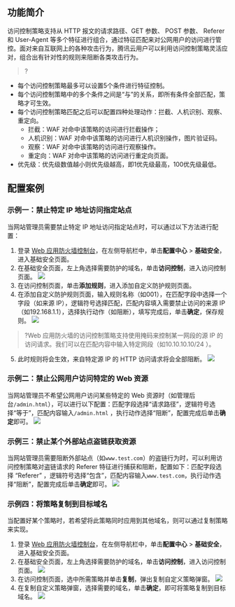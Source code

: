 ## 功能简介
访问控制策略支持从 HTTP 报文的请求路径、GET 参数、 POST 参数、 Referer 和 User-Agent 等多个特征进行组合，通过特征匹配来对公网用户的访问进行管控。面对来自互联网上的各种攻击行为，腾讯云用户可以利用访问控制策略灵活应对，组合出有针对性的规则来阻断各类攻击行为。
>?
- 每个访问控制策略最多可以设置5个条件进行特征控制。
- 每个访问控制策略中的多个条件之间是“与”的关系，即所有条件全部匹配，策略才可生效。
- 每个访问控制策略匹配之后可以配置四种处理动作：拦截、人机识别、观察、重定向。
   - 拦截：WAF 对命中该策略的访问进行拦截操作；
   - 人机识别：WAF 对命中该策略的访问进行人机识别操作，图片验证码。
   - 观察：WAF 对命中该策略的访问进行观察操作。
   - 重定向：WAF 对命中该策略的访问进行重定向页面。
- 优先级：优先级数值越小则优先级越高，即1优先级最高，100优先级最低。

## 配置案例
### 示例一：禁止特定 IP 地址访问指定站点
当网站管理员需要禁止特定 IP 地址访问指定站点时，可以通过以下方法进行配置：
1. 登录 [Web 应用防火墙控制台](https://console.cloud.tencent.com/guanjia)，在左侧导航栏中，单击**配置中心** > **基础安全**，进入基础安全页面。
2. 在基础安全页面，左上角选择需要防护的域名，单击**访问控制**，进入访问控制页面。
![](https://qcloudimg.tencent-cloud.cn/raw/4e0bfe086ab74a4f7585b7c9c6dbb019.png)
3. 在访问控制页面，单击**添加规则**，进入添加自定义防护规则页面。
4. 在添加自定义防护规则页面，输入规则名称（如001），在匹配字段中选择一个字段（如来源 IP），逻辑符号选择匹配，匹配内容填入需要禁止访问的来源 IP（如192.168.1.1），选择执行动作（如阻断），填写完成后，单击**确定**，保存规则。
![](https://qcloudimg.tencent-cloud.cn/raw/629552cefeea6411bb4e46e235022c2f.png)
>?Web 应用防火墙的访问控制策略支持使用掩码来控制某一网段的源 IP 的访问请求。我们可以在匹配内容中输入特定网段（如10.10.10.10/24 ）。
>
5. 此时规则将会生效，来自特定源 IP 的 HTTP 访问请求将会全部阻断。
![](https://qcloudimg.tencent-cloud.cn/raw/4595bb56f17b1be2f1d05582808b05aa.png)

### 示例二：禁止公网用户访问特定的 Web 资源
当网站管理员不希望公网用户访问某些特定的 Web 资源时（如管理后台`/admin.html`），可以进行以下配置：匹配字段选择“请求路径”，逻辑符号选择“等于”，匹配内容输入`/admin.html` ，执行动作选择“阻断”，配置完成后单击**确定**即可。
![](https://qcloudimg.tencent-cloud.cn/raw/d3df189be45dd9c979052722ca80afe9.png)

### 示例三：禁止某个外部站点盗链获取资源
当网站管理员需要阻断外部站点（如`www.test.com`）的盗链行为时，可以利用访问控制策略对盗链请求的 Referer 特征进行捕获和阻断，配置如下：匹配字段选择 “Referer” ，逻辑符号选择“包含”，匹配内容输入`www.test.com`，执行动作选择“阻断”，配置完成后单击**确定**即可。
![](https://qcloudimg.tencent-cloud.cn/raw/b2ab7782d468043b312185508ed23998.png)


### 示例四：将策略复制到目标域名
当配置好某个策略时，若希望将此策略同时应用到其他域名，则可以通过复制策略来实现。
1. 登录 [Web 应用防火墙控制台](https://console.cloud.tencent.com/guanjia)，在左侧导航栏中，单击**配置中心** > **基础安全**，进入基础安全页面。
2. 在基础安全页面，左上角选择需要防护的域名，单击**访问控制**，进入访问控制页面。
![](https://qcloudimg.tencent-cloud.cn/raw/4e0bfe086ab74a4f7585b7c9c6dbb019.png)
2. 在访问控制页面，选中所需策略并单击**复制**，弹出复制自定义策略弹窗。
![](https://qcloudimg.tencent-cloud.cn/raw/cb9f345b808022855df2784e3ba56845.png)
3. 在复制自定义策略弹窗，选择需要的域名，单击**确定**，即可将策略复制到目标域名。
![](https://qcloudimg.tencent-cloud.cn/raw/d550cf1938f2f7737e642f70215b5b10.png)

